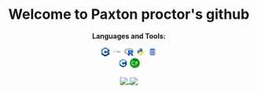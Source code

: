 <div align="center">
<h1 style="font-size:40px&;"><strong> Welcome to Paxton proctor's github </strong></h1>
<div align="center">

**Languages and Tools:**  

<code><img height="20" src="https://raw.githubusercontent.com/github/explore/80688e429a7d4ef2fca1e82350fe8e3517d3494d/topics/cpp/cpp.png"></code>
<code><img height="20" src="https://raw.githubusercontent.com/github/explore/80688e429a7d4ef2fca1e82350fe8e3517d3494d/topics/java/java.png"></code>
<code><img height="20" src="https://raw.githubusercontent.com/github/explore/80688e429a7d4ef2fca1e82350fe8e3517d3494d/topics/r/r.png"></code>
<code><img height="20" src="https://raw.githubusercontent.com/github/explore/80688e429a7d4ef2fca1e82350fe8e3517d3494d/topics/python/python.png"></code>
<code><img height="20" src="https://raw.githubusercontent.com/github/explore/80688e429a7d4ef2fca1e82350fe8e3517d3494d/topics/sql/sql.png"></code>    
<code><img height="20" src="https://raw.githubusercontent.com/github/explore/80688e429a7d4ef2fca1e82350fe8e3517d3494d/topics/c/c.png"></code>
<code><img height="20" src="https://raw.githubusercontent.com/github/explore/80688e429a7d4ef2fca1e82350fe8e3517d3494d/topics/csharp/csharp.png"></code>    


<a href="#" onclick="return false;">
  <img align="center" src="https://github-readme-stats.vercel.app/api/top-langs/?username=paxtonproctor&title_color=CF040D&layout=compact&theme=dark&text_color=FFFFFF&count_private=true&langs_count=17" />
</a>

<a href="https://github.com/paxtonproctor">
 <img align="center" src="https://github-readme-stats.vercel.app/api?username=paxtonproctor&&show_icons=true&line_height=53&title_color=CF040D&icon_color=CF040D&text_color=FFFFFF&theme=dark"/>
</a>

<div align="center">
